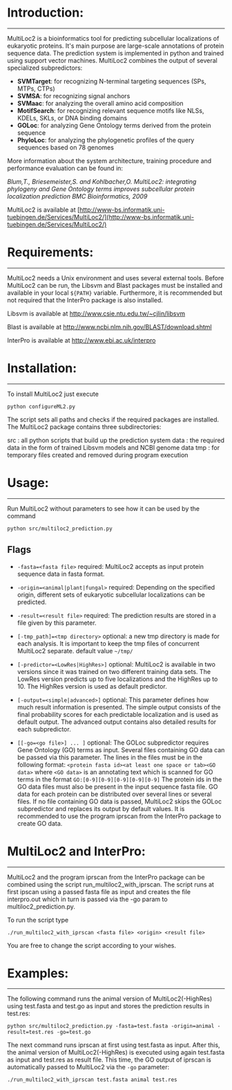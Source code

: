 # Introduction:
--------------------

MultiLoc2 is a bioinformatics tool for predicting subcellular localizations of eukaryotic proteins.
It's main purpose are large-scale annotations of protein sequence data. 
The prediction system is implemented in python and trained using support vector machines. 
MultiLoc2 combines the output of several specialized subpredictors: 
- **SVMTarget**: for recognizing N-terminal targeting sequences (SPs, MTPs, CTPs) 
- **SVMSA**: for recognizing signal anchors
- **SVMaac**: for analyzing the overall amino acid composition
- **MotifSearch**: for recognizing relevant sequence motifs like NLSs, KDELs, SKLs, or DNA binding domains
- **GOLoc**: for analyzing Gene Ontology terms derived from the protein sequence
- **PhyloLoc**: for analyzing the phylogenetic profiles of the query sequences based on 78 genomes

More information about the system architecture, training procedure and performance evaluation
can be found in:

_Blum,T., Briesemeister,S. and Kohlbacher,O. MultiLoc2: integrating phylogeny and Gene Ontology terms improves subcellular protein localization prediction BMC Bioinformatics, 2009_

MultiLoc2 is available at 
[http://www-bs.informatik.uni-tuebingen.de/Services/MultiLoc2/](http://www-bs.informatik.uni-tuebingen.de/Services/MultiLoc2/)

# Requirements:
------------------
MultiLoc2 needs a Unix environment and uses several external tools.
Before MultiLoc2 can be run, the Libsvm and Blast packages must be installed and available
in your local `${PATH}` variable. Furthermore, it is recommended but not required that the InterPro package
is also installed.

Libsvm is available at
http://www.csie.ntu.edu.tw/~cjlin/libsvm 

Blast is available at
http://www.ncbi.nlm.nih.gov/BLAST/download.shtml 

InterPro is available at
http://www.ebi.ac.uk/interpro 

# Installation:
----------------------------
To install MultiLoc2 just execute
```
python configureML2.py
```
The script sets all paths and checks if the required packages are installed.
The MultiLoc2 package contains three subdirectories:

src : all python scripts that build up the prediction system
data : the required data in the form of trained Libsvm models and NCBI genome data
tmp : for temporary files created and removed during program execution

# Usage:
--------------

Run MultiLoc2 without parameters to see how it can be used by the command
```
python src/multiloc2_prediction.py
```
## Flags

* `-fasta=<fasta file>`
	required: MultiLoc2 accepts as input protein sequence data in fasta format.
	
* `-origin=<animal|plant|fungal>`
	required: Depending on the specified origin, different sets of eukaryotic subcellular localizations
	can be predicted.

* `-result=<result file>`
	required: The prediction results are stored in a file given by this parameter.

* `[-tmp_path]=<tmp directory>`
         optional: a new tmp directory is made for each analysis. It is important to keep the tmp 
	 files of concurrent MultiLoc2 separate. default value `~/tmp/`

* `[-predictor=<LowRes|HighRes>]`
	optional: MultiLoc2 is available in two versions since it was trained on two different training data sets.
	The LowRes version predicts up to five localizations and the HighRes up to 10. The HighRes version 
	is used as default predictor. 

* `[-output=<simple|advanced>]`
	optional: This parameter defines how much result information is presented. The simple output consists
	of the final probability scores for each predictable localization and is used as default output.
	The advanced output contains also detailed results for each subpredictor.

* `[[-go=<go file>] ... ]`
	optional: The GOLoc subpredictor requires Gene Ontology (GO) terms as input.
	Several files containing GO data can be passed via this parameter. 
	The lines in the files must be in the following format:
	`<protein fasta id><at least one space or tab><GO data>`
	where `<GO data>` is an annotating text which is scanned for GO terms in the format `GO:[0-9][0-9][0-9][0-9][0-9]`
	The protein ids in the GO data files must also be present in the input sequence fasta file. 
	GO data for each protein can be distributed over several lines or several files. 
	If no file containing GO data is passed, MultiLoc2 skips the GOLoc subpredictor and replaces its output
	by default values. It is recommended to use the program iprscan from the InterPro package to create GO data.

# MultiLoc2 and InterPro:
-----------------------

MultiLoc2 and the program iprscan from the InterPro package can be combined using the script 
run_multiloc2_with_iprscan. The script runs at first ipscan using a passed fasta file as input
and creates the file interpro.out which in turn is passed via the -go param to multiloc2_prediction.py.

To run the script type
```
./run_multiloc2_with_iprscan <fasta file> <origin> <result file>
```
You are free to change the script according to your wishes.

# Examples:
---------------

The following command runs the animal version of MultiLoc2(-HighRes) using test.fasta and test.go as input
and stores the prediction results in test.res:
```
python src/multiloc2_prediction.py -fasta=test.fasta -origin=animal -result=test.res -go=test.go
```
The next command runs iprscan at first using test.fasta as input. After this, the animal version of MultiLoc2(-HighRes)
is executed using again test.fasta as input and test.res as result file. This time, the GO output of iprscan
is automatically passed to MultiLoc2 via the `-go` parameter:
```
./run_multiloc2_with_iprscan test.fasta animal test.res
```

